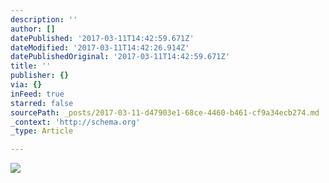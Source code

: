 ```yaml
---
description: ''
author: []
datePublished: '2017-03-11T14:42:59.671Z'
dateModified: '2017-03-11T14:42:26.914Z'
datePublishedOriginal: '2017-03-11T14:42:59.671Z'
title: ''
publisher: {}
via: {}
inFeed: true
starred: false
sourcePath: _posts/2017-03-11-d47903e1-68ce-4460-b461-cf9a34ecb274.md
_context: 'http://schema.org'
_type: Article

---
```

![](https://the-grid-user-content.s3-us-west-2.amazonaws.com/47152a48-396c-49e1-a675-6c01006298f2.jpg)